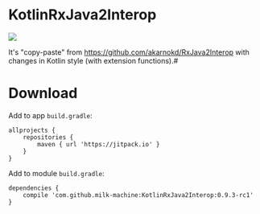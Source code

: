 # KotlinRxJava2Interop
[![](https://jitpack.io/v/milk-machine/KotlinRxJava2Interop.svg)](https://jitpack.io/#milk-machine/KotlinRxJava2Interop)

It's "copy-paste" from https://github.com/akarnokd/RxJava2Interop with changes in Kotlin style (with extension functions).#

# Download
Add to app `build.gradle`:

```
allprojects {
	repositories {
		maven { url 'https://jitpack.io' }
	}
}
```

Add to module `build.gradle`:
```
dependencies {
	compile 'com.github.milk-machine:KotlinRxJava2Interop:0.9.3-rc1'
}
```
